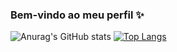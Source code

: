 ### Bem-vindo ao meu perfil ✨

![Anurag's GitHub stats](https://github-readme-stats.vercel.app/api?username=AlineArj&show_icons=true&theme=onedark&count_private=true) [![Top Langs](https://github-readme-stats.vercel.app/api/top-langs/?username=AlineArj&layout=compact&theme=onedark&count_private=true)](https://github.com/anuraghazra/github-readme-stats)
